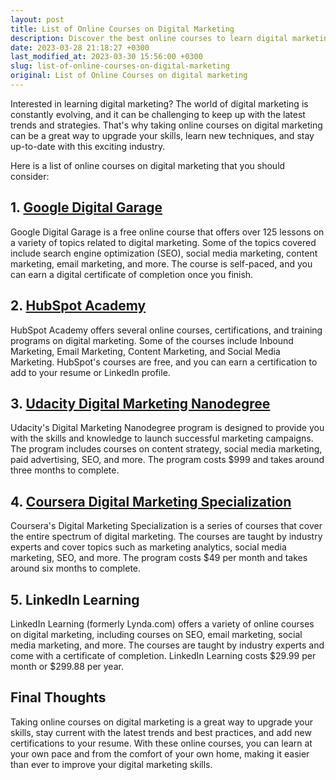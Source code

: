 ```yaml
---
layout: post
title: List of Online Courses on Digital Marketing
description: Discover the best online courses to learn digital marketing and upgrade your skills in this fast-paced industry.
date: 2023-03-28 21:18:27 +0300
last_modified_at: 2023-03-30 15:56:00 +0300
slug: list-of-online-courses-on-digital-marketing
original: List of Online Courses on digital marketing
---
```


Interested in learning digital marketing? The world of digital marketing is constantly evolving, and it can be challenging to keep up with the latest trends and strategies. That's why taking online courses on digital marketing can be a great way to upgrade your skills, learn new techniques, and stay up-to-date with this exciting industry.

Here is a list of online courses on digital marketing that you should consider:

## 1. [Google Digital Garage](/social-media-and-digital-marketing/google-digital-garage-unlocking-opportunities-in-the-digital-world.html)

Google Digital Garage is a free online course that offers over 125 lessons on a variety of topics related to digital marketing. Some of the topics covered include search engine optimization (SEO), social media marketing, content marketing, email marketing, and more. The course is self-paced, and you can earn a digital certificate of completion once you finish.

## 2. [HubSpot Academy](/social-media-and-digital-marketing/learn-and-grow-with-hubspot-academy.html)

HubSpot Academy offers several online courses, certifications, and training programs on digital marketing. Some of the courses include Inbound Marketing, Email Marketing, Content Marketing, and Social Media Marketing. HubSpot's courses are free, and you can earn a certification to add to your resume or LinkedIn profile.

## 3. [Udacity Digital Marketing Nanodegree](/social-media-and-digital-marketing/udacity-digital-marketing-nanodegree.html)

Udacity's Digital Marketing Nanodegree program is designed to provide you with the skills and knowledge to launch successful marketing campaigns. The program includes courses on content strategy, social media marketing, paid advertising, SEO, and more. The program costs $999 and takes around three months to complete.

## 4. [Coursera Digital Marketing Specialization](/social-media-and-digital-marketing/coursera-digital-marketing-specialization.html)

Coursera's Digital Marketing Specialization is a series of courses that cover the entire spectrum of digital marketing. The courses are taught by industry experts and cover topics such as marketing analytics, social media marketing, SEO, and more. The program costs $49 per month and takes around six months to complete.

## 5\. LinkedIn Learning

LinkedIn Learning (formerly Lynda.com) offers a variety of online courses on digital marketing, including courses on SEO, email marketing, social media marketing, and more. The courses are taught by industry experts and come with a certificate of completion. LinkedIn Learning costs $29.99 per month or $299.88 per year.

## Final Thoughts

Taking online courses on digital marketing is a great way to upgrade your skills, stay current with the latest trends and best practices, and add new certifications to your resume. With these online courses, you can learn at your own pace and from the comfort of your own home, making it easier than ever to improve your digital marketing skills.